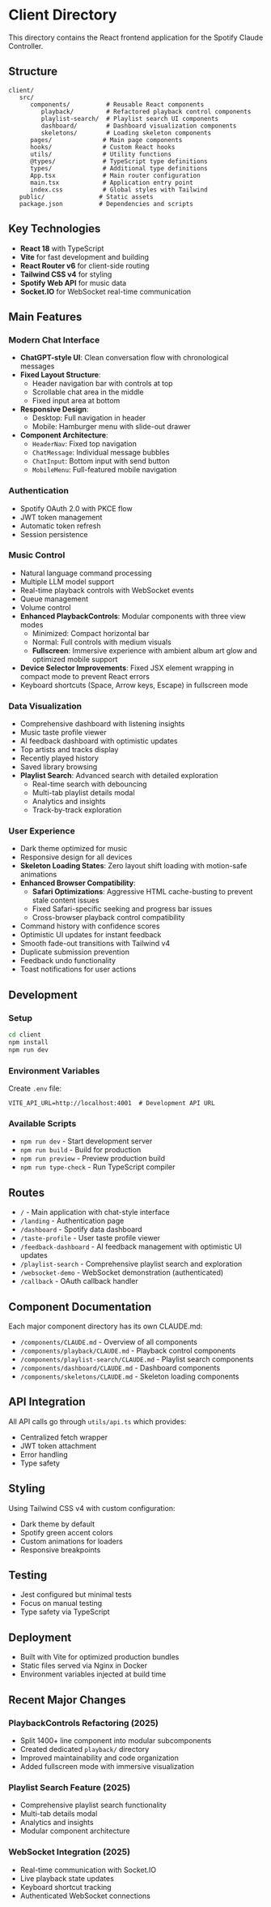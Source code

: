 # Client Directory

This directory contains the React frontend application for the Spotify Claude Controller.

## Structure

```
client/
   src/
      components/          # Reusable React components
         playback/         # Refactored playback control components
         playlist-search/  # Playlist search UI components
         dashboard/        # Dashboard visualization components
         skeletons/        # Loading skeleton components
      pages/              # Main page components
      hooks/              # Custom React hooks
      utils/              # Utility functions
      @types/             # TypeScript type definitions
      types/              # Additional type definitions
      App.tsx             # Main router configuration
      main.tsx            # Application entry point
      index.css           # Global styles with Tailwind
   public/               # Static assets
   package.json          # Dependencies and scripts
```

## Key Technologies

- **React 18** with TypeScript
- **Vite** for fast development and building
- **React Router v6** for client-side routing
- **Tailwind CSS v4** for styling
- **Spotify Web API** for music data
- **Socket.IO** for WebSocket real-time communication

## Main Features

### Modern Chat Interface
- **ChatGPT-style UI**: Clean conversation flow with chronological messages
- **Fixed Layout Structure**:
  - Header navigation bar with controls at top
  - Scrollable chat area in the middle
  - Fixed input area at bottom
- **Responsive Design**: 
  - Desktop: Full navigation in header
  - Mobile: Hamburger menu with slide-out drawer
- **Component Architecture**:
  - `HeaderNav`: Fixed top navigation
  - `ChatMessage`: Individual message bubbles
  - `ChatInput`: Bottom input with send button
  - `MobileMenu`: Full-featured mobile navigation

### Authentication
- Spotify OAuth 2.0 with PKCE flow
- JWT token management
- Automatic token refresh
- Session persistence

### Music Control
- Natural language command processing
- Multiple LLM model support
- Real-time playback controls with WebSocket events
- Queue management
- Volume control
- **Enhanced PlaybackControls**: Modular components with three view modes
  - Minimized: Compact horizontal bar
  - Normal: Full controls with medium visuals
  - **Fullscreen**: Immersive experience with ambient album art glow and optimized mobile support
- **Device Selector Improvements**: Fixed JSX element wrapping in compact mode to prevent React errors
- Keyboard shortcuts (Space, Arrow keys, Escape) in fullscreen mode

### Data Visualization
- Comprehensive dashboard with listening insights
- Music taste profile viewer
- AI feedback dashboard with optimistic updates
- Top artists and tracks display
- Recently played history
- Saved library browsing
- **Playlist Search**: Advanced search with detailed exploration
  - Real-time search with debouncing
  - Multi-tab playlist details modal
  - Analytics and insights
  - Track-by-track exploration

### User Experience
- Dark theme optimized for music
- Responsive design for all devices
- **Skeleton Loading States**: Zero layout shift loading with motion-safe animations
- **Enhanced Browser Compatibility**: 
  - **Safari Optimizations**: Aggressive HTML cache-busting to prevent stale content issues
  - Fixed Safari-specific seeking and progress bar issues
  - Cross-browser playback control compatibility
- Command history with confidence scores
- Optimistic UI updates for instant feedback
- Smooth fade-out transitions with Tailwind v4
- Duplicate submission prevention
- Feedback undo functionality
- Toast notifications for user actions

## Development

### Setup
```bash
cd client
npm install
npm run dev
```

### Environment Variables
Create `.env` file:
```
VITE_API_URL=http://localhost:4001  # Development API URL
```

### Available Scripts
- `npm run dev` - Start development server
- `npm run build` - Build for production
- `npm run preview` - Preview production build
- `npm run type-check` - Run TypeScript compiler

## Routes

- `/` - Main application with chat-style interface
- `/landing` - Authentication page
- `/dashboard` - Spotify data dashboard
- `/taste-profile` - User taste profile viewer
- `/feedback-dashboard` - AI feedback management with optimistic UI updates
- `/playlist-search` - Comprehensive playlist search and exploration
- `/websocket-demo` - WebSocket demonstration (authenticated)
- `/callback` - OAuth callback handler

## Component Documentation

Each major component directory has its own CLAUDE.md:
- `/components/CLAUDE.md` - Overview of all components
- `/components/playback/CLAUDE.md` - Playback control components
- `/components/playlist-search/CLAUDE.md` - Playlist search components
- `/components/dashboard/CLAUDE.md` - Dashboard components
- `/components/skeletons/CLAUDE.md` - Skeleton loading components

## API Integration

All API calls go through `utils/api.ts` which provides:
- Centralized fetch wrapper
- JWT token attachment
- Error handling
- Type safety

## Styling

Using Tailwind CSS v4 with custom configuration:
- Dark theme by default
- Spotify green accent colors
- Custom animations for loaders
- Responsive breakpoints

## Testing

- Jest configured but minimal tests
- Focus on manual testing
- Type safety via TypeScript

## Deployment

- Built with Vite for optimized production bundles
- Static files served via Nginx in Docker
- Environment variables injected at build time

## Recent Major Changes

### PlaybackControls Refactoring (2025)
- Split 1400+ line component into modular subcomponents
- Created dedicated `playback/` directory
- Improved maintainability and code organization
- Added fullscreen mode with immersive visualization

### Playlist Search Feature (2025)
- Comprehensive playlist search functionality
- Multi-tab details modal
- Analytics and insights
- Modular component architecture

### WebSocket Integration (2025)
- Real-time communication with Socket.IO
- Live playback state updates
- Keyboard shortcut tracking
- Authenticated WebSocket connections